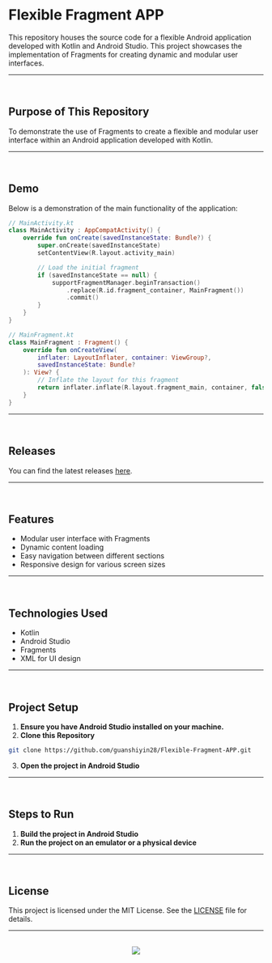 # Flexible Fragment APP

This repository houses the source code for a flexible Android application developed with Kotlin and Android Studio. This project showcases the implementation of Fragments for creating dynamic and modular user interfaces.

<hr><br>

## Purpose of This Repository

To demonstrate the use of Fragments to create a flexible and modular user interface within an Android application developed with Kotlin.

<hr><br>

## Demo

Below is a demonstration of the main functionality of the application:

```kotlin
// MainActivity.kt
class MainActivity : AppCompatActivity() {
    override fun onCreate(savedInstanceState: Bundle?) {
        super.onCreate(savedInstanceState)
        setContentView(R.layout.activity_main)

        // Load the initial fragment
        if (savedInstanceState == null) {
            supportFragmentManager.beginTransaction()
                .replace(R.id.fragment_container, MainFragment())
                .commit()
        }
    }
}
```

```kotlin
// MainFragment.kt
class MainFragment : Fragment() {
    override fun onCreateView(
        inflater: LayoutInflater, container: ViewGroup?,
        savedInstanceState: Bundle?
    ): View? {
        // Inflate the layout for this fragment
        return inflater.inflate(R.layout.fragment_main, container, false)
    }
}
```

<hr><br>

## Releases

You can find the latest releases [here](https://github.com/guanshiyin28/Flexible-Fragment-APP/releases).

<hr><br>

## Features

- Modular user interface with Fragments
- Dynamic content loading
- Easy navigation between different sections
- Responsive design for various screen sizes

<hr><br>

## Technologies Used

- Kotlin
- Android Studio
- Fragments
- XML for UI design

<hr><br>

## Project Setup

1. **Ensure you have Android Studio installed on your machine.**
2. **Clone this Repository**

```bash
git clone https://github.com/guanshiyin28/Flexible-Fragment-APP.git
```

3. **Open the project in Android Studio**

<hr><br>

## Steps to Run

1. **Build the project in Android Studio**
2. **Run the project on an emulator or a physical device**

<hr><br>

## License

This project is licensed under the MIT License. See the [LICENSE](LICENSE) file for details.

<hr><br>

<div align="center">
  <a href="https://www.instagram.com/guanshiyin_/">
  <img src="https://capsule-render.vercel.app/api?type=waving&height=200&color=100:FF0000,20:F0F0F0&section=footer&reversal=false&textBg=false&fontAlignY=50&descAlign=48&descAlignY=59"/>
  </a>
</div>

